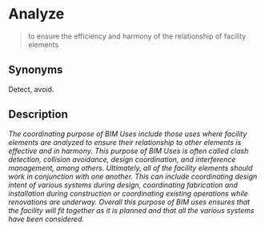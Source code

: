 # Analyze
>to ensure the efficiency and harmony of the relationship of facility elements
## Synonyms
Detect, avoid.
## Description
_The coordinating purpose of BIM Uses include those uses where facility elements are analyzed to ensure their relationship to other elements is effective and in harmony. This purpose of BIM Uses is often called clash detection, collision avoidance, design coordination, and interference management, among others. Ultimately, all of the facility elements should work in conjunction with one another. This can include coordinating design intent of various systems during design, coordinating fabrication and installation during construction or coordinating existing operations while renovations are underway. Overall this purpose of BIM uses ensures that the facility will fit together as it is planned and that all the various systems have been considered._
